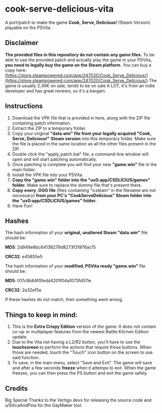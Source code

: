 # cook-serve-delicious-vita
A port/patch to make the game **Cook, Serve, Delicious!** (Steam Version) playable on the PSVita.

###

## Disclaimer
**The provided files in this repository do not contain any game files.**
To be able to use the provided patch and actually play the game in your PSVita, **you need to legally buy the game on the Steam platform**.
You can buy a copy here: [https://store.steampowered.com/app/247020/Cook_Serve_Delicious/](https://store.steampowered.com/app/247020/Cook_Serve_Delicious/)
The game is usually 2,49€ on sale, tends to be on sale A LOT, it's from an indie developer and has great reviews, so it's a bargain.

## Instructions
1. Download the VPK file that is provided in here, along with the ZIP file containing patch information.
2. Extract the ZIP to a temporary folder.
3. Copy your original **"data.win" file from your legally acquired "Cook, Serve, Delicious!" Steam version** into this temporary folder. Make sure the file is placed in the same location as all the other files present in the ZIP.
4. Double click the "apply_patch.bat" file, a command-line window will open and will start patching automatically.
5. Once patching is complete you will find your new **"game.win"** file in the main folder.
6. Install the VPK file into your PSVita.
7. **Copy the "game.win" folder into the "ux0:app/CSDLICIUS/games" folder.** Make sure to replace the dummy file that's present there.
8. **Copy every .OGG file** (files containing "icsteam" in the filename are not necessary) **from your PC's "CookServeDelicious" Steam folder into the "ux0:app/CSDLICIUS/games" folder.**
7. Have Fun!

## Hashes
The hash information of your **original, unaltered Steam "data.win"** file should be:

**MD5**: 2d949e8bc64138279d8273f31976ac15

**CRC32**: e45855e5

The hash information of your **modified, PSVita ready "game.win"** file should be:

**MD5**: 017c9b84f0fedd4201f04a1073fd511e

**CRC32**: 2a32ef5e

If these hashes do not match, then something went wrong.

## Things to keep in mind:
1. This is the **Extra Crispy Edition** version of the game. It does not contain co-op or multiplayer features from the newest Battle Kitchen Edition update.
2. Due to the Vita not having a L2/R2 button, you'll have to use the **touchscreen** to perform the actions that require those buttons. When those are needed, touch the "Touch" icon button on the screen to use said function.
3. To save, in the main menu, select "Save and Exit". The game will save and after a few seconds **freeze** when it attemps to exit. When the game freezes, you can then press the PS button and exit the game safely.

## Credits
Big Special Thanks to the Vertigo devs for releasing the source code and u/SilicaAndPina for the GayMaker tool.

